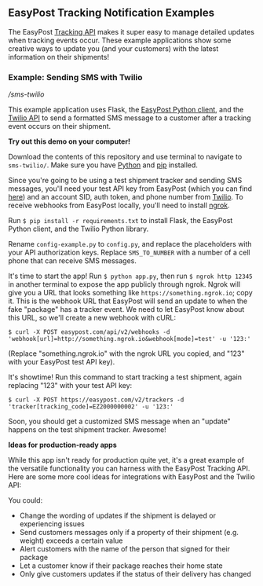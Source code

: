 ## EasyPost Tracking Notification Examples

The EasyPost [Tracking API](https://www.easypost.com/tracking-guide) makes it super easy to manage detailed updates when tracking events occur. These example applications show some creative ways to update you (and your customers) with the latest information on their shipments!

### Example: Sending SMS with Twilio

*/sms-twilio*

This example application uses Flask, the [EasyPost Python client](https://github.com/EasyPost/easypost-python), and the [Twilio API](https://www.twilio.com/api) to send a formatted SMS message to a customer after a tracking event occurs on their shipment.

**Try out this demo on your computer!**

Download the contents of this repository and use terminal to navigate to `sms-twilio/`.
Make sure you have [Python](https://www.python.org) and [pip](https://pip.pypa.io/en/stable/installing/) installed.

Since you're going to be using a test shipment tracker and sending SMS messages, you'll need your test API key from EasyPost (which you can find [here](https://www.easypost.com/account#/api-keys)) and an account SID, auth token, and phone number from [Twilio](https://www.twilio.com). To receive webhooks from EasyPost locally, you'll need to install [ngrok](https://ngrok.com/#download).

Run `$ pip install -r requirements.txt` to install Flask, the EasyPost Python client, and the Twilio Python library.

Rename `config-example.py` to `config.py`, and replace the placeholders with your API authorization keys. Replace `SMS_TO_NUMBER` with a number of a cell phone that can receive SMS messages.

It's time to start the app! Run `$ python app.py`, then run `$ ngrok http 12345` in another terminal to expose the app publicly through ngrok. Ngrok will give you a URL that looks something like `https://something.ngrok.io`; copy it. This is the webhook URL that EasyPost will send an update to when the fake "package" has a tracker event. We need to let EasyPost know about this URL, so we'll create a new webhook with cURL:

`$ curl -X POST easypost.com/api/v2/webhooks -d 'webhook[url]=http://something.ngrok.io&webhook[mode]=test' -u '123:'`

(Replace "something.ngrok.io" with the ngrok URL you copied, and "123" with your EasyPost test API key).

It's showtime! Run this command to start tracking a test shipment, again replacing "123" with your test API key:

`$ curl -X POST https://easypost.com/v2/trackers -d 'tracker[tracking_code]=EZ2000000002' -u '123:'`

Soon, you should get a customized SMS message when an "update" happens on the test shipment tracker. Awesome!

**Ideas for production-ready apps**

While this app isn't ready for production quite yet, it's a great example of the versatile functionality you can harness with the EasyPost Tracking API. Here are some more cool ideas for integrations with EasyPost and the Twilio API:

You could:

* Change the wording of updates if the shipment is delayed or experiencing issues
* Send customers messages only if a property of their shipment (e.g. weight) exceeds a certain value
* Alert customers with the name of the person that signed for their package
* Let a customer know if their package reaches their home state
* Only give customers updates if the status of their delivery has changed
